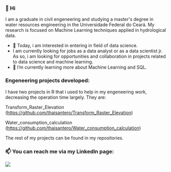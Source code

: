 ### 👋 Hi
I am a graduate in civil engeneering and studying a master's degree in water resources engineering in the Universidade Federal do Ceará. My research is focused on Machine Learning techniques applied in hydrological data.
- 👀 Today, i am interested in entering in field of data science.
- I am currently looking for jobs as a data analyst or as a data scientist jr. As so, i am looking for opportunities and collaboration in projects related to data science and machine learning.
- 🌱 I’m currently learning more about Machine Learning and SQL.

### Engeneering projects developed:

I have two projects in R that i used to help in my engeneering work, decreasing the operation time largely. They are:

Transform_Raster_Elevation
(https://github.com/thaisantero/Transform_Raster_Elevation)

Water_consumption_calculation
(https://github.com/thaisantero/Water_consumption_calculation)

The rest of my projects can be found in my repositories.

### 📫 You can reach me via my LinkedIn page:

[<img src="https://img.shields.io/badge/linkedin-%230077B5.svg?&style=for-the-badge&logo=linkedin&logoColor=white" />](https://www.linkedin.com/in/thais-antero/)
